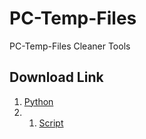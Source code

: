 # PC-Temp-Files
PC-Temp-Files Cleaner Tools

## Download Link 
1. <a href="https://github.com/ShTasrif/PC-Temp-Clean/raw/main/python-3.11.1-amd64.exe" class="btn">Python</a>
2. 1. <a href="https://github.com/ShTasrif/PC-Temp-Clean/raw/main/clean.py" class="btn">Script</a>
